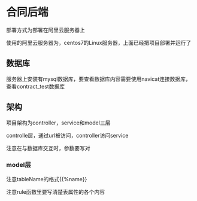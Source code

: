 # 合同后端

部署方式为部署在阿里云服务器上

使用的阿里云服务器为，centos7的Linux服务器，上面已经把项目部署并运行了

## 数据库

服务器上安装有mysql数据库，要查看数据库内容需要使用navicat连接数据库，查看contract_test数据库

## 架构

项目架构为controller，service和model三层

controlle层，通过url被访问，controller访问service

注意在与数据库交互时，参数要写对

### model层

注意tableName的格式{{%name}}

注意rule函数里要写清楚表属性的各个内容